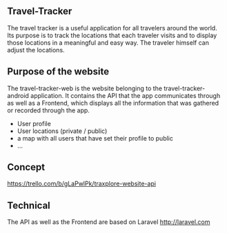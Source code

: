 ## Travel-Tracker

The travel tracker is a useful application for all travelers around the world. Its purpose is to track the locations that each traveler visits and to display those locations in a meaningful and easy way.
The traveler himself can adjust the locations.

## Purpose of the website

The travel-tracker-web is the website belonging to the travel-tracker-android application.
It contains the API that the app communicates through as well as a Frontend, which displays all the information that was gathered or recorded through the app.
- User profile
- User locations (private / public)
- a map with all users that have set their profile to public
- ...

## Concept
https://trello.com/b/gLaPwlPk/traxplore-website-api

## Technical

The API as well as the Frontend are based on Laravel
http://laravel.com

